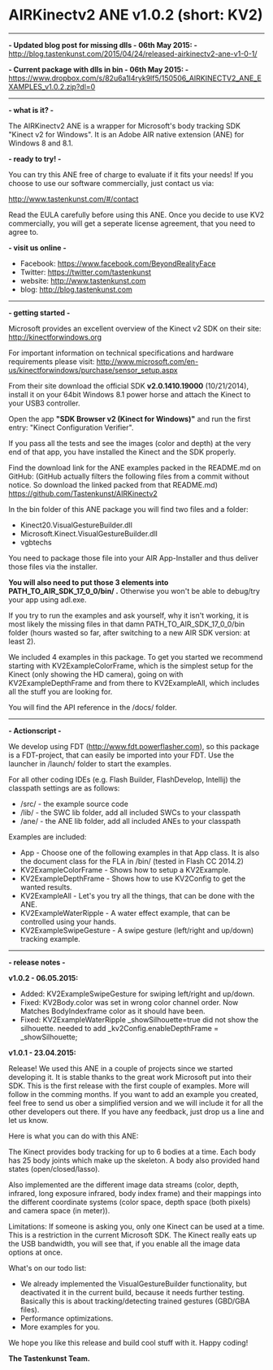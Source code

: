 # AIRKinectv2 ANE v1.0.2 (short: KV2)

---

**- Updated blog post for missing dlls - 06th May 2015: -** http://blog.tastenkunst.com/2015/04/24/released-airkinectv2-ane-v1-0-1/

**- Current package with dlls in bin - 06th May 2015: -** https://www.dropbox.com/s/82u6a1l4ryk9lf5/150506_AIRKINECTV2_ANE_EXAMPLES_v1.0.2.zip?dl=0

---

**- what is it? -**
			
The AIRKinectv2 ANE is a wrapper for Microsoft's body tracking SDK "Kinect v2 for Windows".
It is an Adobe AIR native extension (ANE) for Windows 8 and 8.1.

**- ready to try! -**

You can try this ANE free of charge to evaluate if it fits your needs!
If you choose to use our software commercially, just contact us via:

http://www.tastenkunst.com/#/contact

Read the EULA carefully before using this ANE. Once you decide to use KV2 commercially, 
you will get a seperate license agreement, that you need to agree to.

**- visit us online -**

+ Facebook: 				https://www.facebook.com/BeyondRealityFace
+ Twitter:	 				https://twitter.com/tastenkunst
+ website:					http://www.tastenkunst.com
+ blog:						http://blog.tastenkunst.com

---

**- getting started -**

Microsoft provides an excellent overview of the Kinect v2 SDK on their site:
http://kinectforwindows.org

For important information on technical specifications and hardware requirements please visit:
http://www.microsoft.com/en-us/kinectforwindows/purchase/sensor_setup.aspx

From their site download the official SDK **v2.0.1410.19000** (10/21/2014), install it
on your 64bit Windows 8.1 power horse and attach the Kinect to your USB3 controller.

Open the app **"SDK Browser v2 (Kinect for Windows)"** and run the first entry: 
"Kinect Configuration Verifier".

If you pass all the tests and see the images (color and depth) at
the very end of that app, you have installed the Kinect and the SDK properly.

Find the download link for the ANE examples packed in the README.md on GitHub:
(GitHub actually filters the following files from a commit without notice.
So download the linked packed from that README.md)
https://github.com/Tastenkunst/AIRKinectv2

In the bin folder of this ANE package you will find two files and a folder:
* Kinect20.VisualGestureBuilder.dll
* Microsoft.Kinect.VisualGestureBuilder.dll
* vgbtechs

You need to package those file into your AIR App-Installer and thus deliver those
files via the installer. 

**You will also need to put those 3 elements into PATH_TO_AIR_SDK_17_0_0/bin/ .**
Otherwise you won't be able to debug/try your app using adl.exe.

If you try to run the examples and ask yourself, why it isn't working, it is 
most likely the missing files in that damn PATH_TO_AIR_SDK_17_0_0/bin folder
(hours wasted so far, after switching to a new AIR SDK version: at least 2).

We included 4 examples in this package. To get you started we recommend
starting with KV2ExampleColorFrame, which is the simplest setup for the Kinect 
(only showing the HD camera), going on with KV2ExampleDepthFrame and from there to 
KV2ExampleAll, which includes all the stuff you are looking for.

You will find the API reference in the /docs/ folder.
			
---

**- Actionscript -**

We develop using FDT (http://www.fdt.powerflasher.com), so this package is a FDT-project, 
that can easily be imported into your FDT. Use the launcher in /launch/ folder to start the examples.

For all other coding IDEs (e.g. Flash Builder, FlashDevelop, Intellij) the classpath settings
are as follows:
* /src/						- the example source code 
* /lib/						- the SWC lib folder, add all included SWCs to your classpath
* /ane/						- the ANE lib folder, add all included ANEs to your classpath

Examples are included:
* App						- Choose one of the following examples in that App class. It is also the document class for the FLA in /bin/ (tested in Flash CC 2014.2)
* KV2ExampleColorFrame		- Shows how to setup a KV2Example.
* KV2ExampleDepthFrame		- Shows how to use KV2Config to get the wanted results.
* KV2ExampleAll				- Let's you try all the things, that can be done with the ANE.
* KV2ExampleWaterRipple		- A water effect example, that can be controlled using your hands.
* KV2ExampleSwipeGesture	- A swipe gesture (left/right and up/down) tracking example.

---

**- release notes -**
		
**v1.0.2 - 06.05.2015:**

+ Added: KV2ExampleSwipeGesture for swiping left/right and up/down.
+ Fixed: KV2Body.color was set in wrong color channel order. Now Matches BodyIndexframe color as it should have been.
+ Fixed: KV2ExampleWaterRipple _showSilhouette=true did not show the silhouette.
		 needed to add _kv2Config.enableDepthFrame = _showSilhouette;
		 	
**v1.0.1 - 23.04.2015:**

Release! We used this ANE in a couple of projects since we started developing it.
It is stable thanks to the great work Microsoft put into their SDK. This is the first
release with the first couple of examples. More will follow in the comming months.
If you want to add an example you created, feel free to send us ober a simplified
version and we will include it for all the other developers out there.
If you have any feedback, just drop us a line and let us know. 

Here is what you can do with this ANE:

The Kinect provides body tracking for up to 6 bodies at a time. Each body has
25 body joints which make up the skeleton. A body also provided hand states
(open/closed/lasso).

Also implemented are the different image data streams (color, depth, infrared,
long exposure infrared, body index frame) and their mappings into the different 
coordinate systems (color space, depth space (both pixels) and camera space (in meter)).

Limitations: If someone is asking you, only one Kinect can be used at a time. 
This is a restriction in the current Microsoft SDK. The Kinect really eats up the 
USB bandwidth, you will see that, if you enable all the image data options at once.

What's on our todo list:
* We already implemented the VisualGestureBuilder functionality, but deactivated it in the current build, because it needs further testing. Basically this is about tracking/detecting trained gestures (GBD/GBA files).
* Performance optimizations.
* More examples for you.

We hope you like this release and build cool stuff with it.
Happy coding!

**The Tastenkunst Team.**